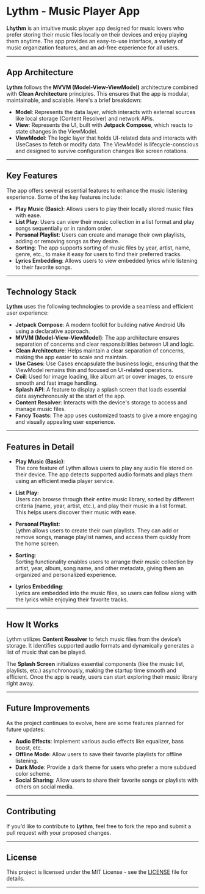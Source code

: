 # Lythm - Music Player App

**Lhythm** is an intuitive music player app designed for music lovers who prefer storing their music files locally on their devices and enjoy playing them anytime. The app provides an easy-to-use interface, a variety of music organization features, and an ad-free experience for all users.

---

## App Architecture

**Lythm** follows the **MVVM (Model-View-ViewModel)** architecture combined with **Clean Architecture** principles. This ensures that the app is modular, maintainable, and scalable. Here's a brief breakdown:

- **Model**: Represents the data layer, which interacts with external sources like local storage (Content Resolver) and network APIs.
- **View**: Represents the UI, built with **Jetpack Compose**, which reacts to state changes in the ViewModel.
- **ViewModel**: The logic layer that holds UI-related data and interacts with UseCases to fetch or modify data. The ViewModel is lifecycle-conscious and designed to survive configuration changes like screen rotations.

---

## Key Features

The app offers several essential features to enhance the music listening experience. Some of the key features include:

- **Play Music (Basic)**: Allows users to play their locally stored music files with ease.
- **List Play**: Users can view their music collection in a list format and play songs sequentially or in random order.
- **Personal Playlist**: Users can create and manage their own playlists, adding or removing songs as they desire.
- **Sorting**: The app supports sorting of music files by year, artist, name, genre, etc., to make it easy for users to find their preferred tracks.
- **Lyrics Embedding**: Allows users to view embedded lyrics while listening to their favorite songs.

---

## Technology Stack

**Lythm** uses the following technologies to provide a seamless and efficient user experience:

- **Jetpack Compose**: A modern toolkit for building native Android UIs using a declarative approach.
- **MVVM (Model-View-ViewModel)**: The app architecture ensures separation of concerns and clear responsibilities between UI and logic.
- **Clean Architecture**: Helps maintain a clear separation of concerns, making the app easier to scale and maintain.
- **Use Cases**: Use Cases encapsulate the business logic, ensuring that the ViewModel remains thin and focused on UI-related operations.
- **Coil**: Used for image loading, like album art or cover images, to ensure smooth and fast image handling.
- **Splash API**: A feature to display a splash screen that loads essential data asynchronously at the start of the app.
- **Content Resolver**: Interacts with the device's storage to access and manage music files.
- **Fancy Toasts**: The app uses customized toasts to give a more engaging and visually appealing user experience.

---

## Features in Detail

- **Play Music (Basic)**:  
  The core feature of Lythm allows users to play any audio file stored on their device. The app detects supported audio formats and plays them using an efficient media player service.

- **List Play**:  
  Users can browse through their entire music library, sorted by different criteria (name, year, artist, etc.), and play their music in a list format. This helps users discover their music with ease.

- **Personal Playlist**:  
  Lythm allows users to create their own playlists. They can add or remove songs, manage playlist names, and access them quickly from the home screen.

- **Sorting**:  
  Sorting functionality enables users to arrange their music collection by artist, year, album, song name, and other metadata, giving them an organized and personalized experience.

- **Lyrics Embedding**:  
  Lyrics are embedded into the music files, so users can follow along with the lyrics while enjoying their favorite tracks.

---

## How It Works

Lythm utilizes **Content Resolver** to fetch music files from the device’s storage. It identifies supported audio formats and dynamically generates a list of music that can be played.

The **Splash Screen** initializes essential components (like the music list, playlists, etc.) asynchronously, making the startup time smooth and efficient. Once the app is ready, users can start exploring their music library right away.

---

## Future Improvements

As the project continues to evolve, here are some features planned for future updates:

- **Audio Effects**: Implement various audio effects like equalizer, bass boost, etc.
- **Offline Mode**: Allow users to save their favorite playlists for offline listening.
- **Dark Mode**: Provide a dark theme for users who prefer a more subdued color scheme.
- **Social Sharing**: Allow users to share their favorite songs or playlists with others on social media.

---

## Contributing

If you’d like to contribute to **Lythm**, feel free to fork the repo and submit a pull request with your proposed changes.

---

## License

This project is licensed under the MIT License - see the [LICENSE](LICENSE) file for details.

---
